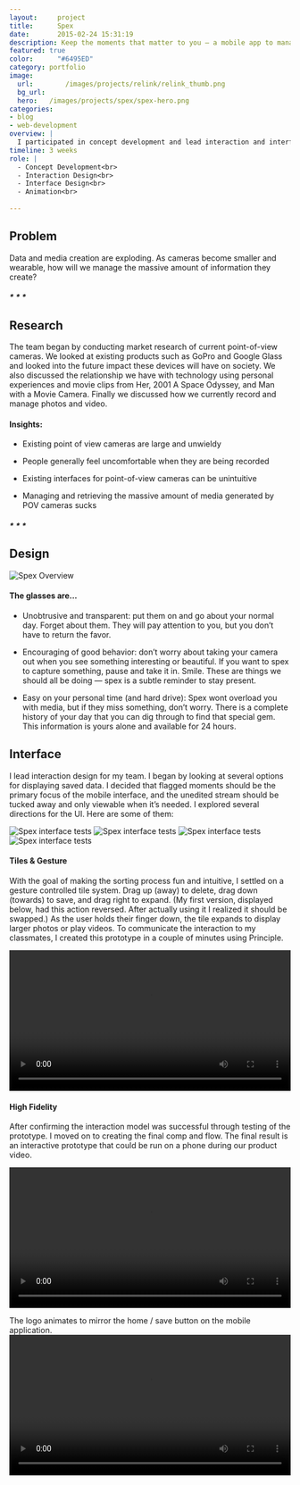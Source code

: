 ```yaml
---
layout:     project
title:      Spex
date:       2015-02-24 15:31:19
description: Keep the moments that matter to you — a mobile app to manage media recorded from a wearable camera.
featured: true
color:      "#6495ED"
category: portfolio
image:
  url:        /images/projects/relink/relink_thumb.png
  bg_url:
  hero:   /images/projects/spex/spex-hero.png
categories:
- blog
- web-development
overview: |
  I participated in concept development and lead interaction and interface design for a mobile companion app for conceptual glasses called Spex. Spex are intelligent glasses that use a two way camera to unobtrusively check in with you throughout the day. Using data from pupillometry and facial recognition, Spex can tell how you feel and captures pictures and videos that matter to you. At the end of the day, choose what you want to keep from a gestural mobile interface.
timeline: 3 weeks
role: |
  - Concept Development<br>
  - Interaction Design<br>
  - Interface Design<br>
  - Animation<br>
  
---
```


<!--#### Process-->
<!--<img src="../../../images/projects/spex/process-spex.png" alt="Daydream Process" data-action="zoom">-->



## Problem
Data and media creation are exploding. As cameras become smaller and wearable, how will we manage the massive amount of information they create?



<div class="center section-break"><h5>*  *  *</h5></div>


## Research

The team began by conducting market research of current point-of-view cameras. We looked at existing products such as GoPro and Google Glass and looked into the future impact these devices will have on society. We also discussed the relationship we have with technology using personal experiences and movie clips from Her, 2001 A Space Odyssey, and Man with a Movie Camera. Finally we discussed how we currently record and manage photos and video. 

#### Insights:

- Existing point of view cameras are large and unwieldy

- People generally feel uncomfortable when they are being recorded

- Existing interfaces for point-of-view cameras can be unintuitive

- Managing and retrieving the massive amount of media generated by POV cameras sucks

<div class="center section-break"><h5>*  *  *</h5></div>


## Design
<img src="../../../images/projects/spex/spex-overview.jpg" alt="Spex Overview" data-action="zoom">

#### The glasses are...
- Unobtrusive and transparent: put them on and go about your normal day. Forget about them. They will pay attention to you, but you don’t have to return the favor.

- Encouraging of good behavior: don’t worry about taking your camera out when you see something interesting or beautiful. If you want to spex to capture something, pause and take it in. Smile. These are things we should all be doing — spex is a subtle reminder to stay present.

- Easy on your personal time (and hard drive): Spex wont overload you with media, but if they miss something, don’t worry. There is a complete history of your day that you can dig through to find that special gem. This information is yours alone and available for 24 hours.


## Interface
I lead interaction design for my team. I began by looking at several options for displaying saved data. I decided that flagged moments should be the primary focus of the mobile interface, and the unedited stream should be tucked away and only viewable when it’s needed. I explored several directions for the UI. Here are some of them:

<!--<img src="../../../images/projects/spex/test-shots.png" alt="Spex Overview" data-action="zoom">-->

<img src="../../../images/projects/spex/1-interface.png" alt="Spex interface tests" data-action="zoom">

<img src="../../../images/projects/spex/2-interface.png" alt="Spex interface tests" data-action="zoom">

<img src="../../../images/projects/spex/3-interface.png" alt="Spex interface tests" data-action="zoom">

<img src="../../../images/projects/spex/4-interface.png" alt="Spex interface tests" data-action="zoom">


#### Tiles & Gesture
With the goal of making the sorting process fun and intuitive, I settled on a gesture controlled tile system. Drag up (away) to delete, drag down (towards) to save, and drag right to expand. (My first version, displayed below, had this action reversed. After actually using it I realized it should be swapped.) As the user holds their finger down, the tile expands to display larger photos or play videos. To communicate the interaction to my classmates, I created this prototype in a couple of minutes using Principle.

<video width="100%" height="auto" autoplay loop>
  <source src="../../../images/projects/spex/spex-prototype-motion.mp4" type="video/mp4" />
  <source src="movie.ogg" type="video/ogg" />
  Your browser does not support the video tag.
</video>

#### High Fidelity
After confirming the interaction model was successful through testing of the prototype. I moved on to creating the final comp and flow. The final result is an interactive prototype that could be run on a phone during our product video.

<video width="100%" height="auto" autoplay loop>
  <source src="../../../images/projects/spex/spex-angle-motion-comp.mp4" type="video/mp4" />
</video>

The logo animates to mirror the home / save button on the mobile application.
<video width="100%" height="auto" autoplay loop>
  <source src="../../../images/projects/spex/spex-logo.mp4" type="video/mp4" />
  <source src="movie.ogg" type="video/ogg" />
  Your browser does not support the video tag.
</video>

